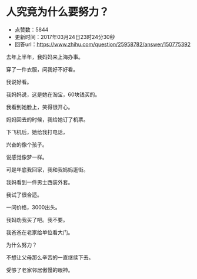 # 人究竟为什么要努力？
- 点赞数：5844
- 更新时间：2017年03月24日23时24分30秒
- 回答url：https://www.zhihu.com/question/25958782/answer/150775392
<body>
 <p data-pid="Qsrso8uI">去年上半年，我妈妈来上海办事。</p>
 <p data-pid="op_zDeZK">穿了一件衣服，问我好不好看。</p>
 <p data-pid="yiYg1heo">我说好看。</p>
 <p data-pid="5XnPzkEq">我妈妈说，这是她在淘宝，60块钱买的。</p>
 <p data-pid="-SlaCGMZ">我看到她脸上，笑得很开心。</p>
 <p data-pid="ybK_NkE3">妈妈回去的时候，我给她订了机票。</p>
 <p data-pid="bee35aRF">下飞机后，她给我打电话，</p>
 <p data-pid="F5mUdvSq">兴奋的像个孩子。</p>
 <p data-pid="o1jy5fFC">说感觉像梦一样。</p>
 <p data-pid="fjeWRVau">可是年底我回家，我和我妈妈逛街。</p>
 <p data-pid="D2mrMT9g">我妈看到一件男士西装外套。</p>
 <p data-pid="A_EzNfZP">我试了很合适。</p>
 <p data-pid="Jnm4gNaQ">一问价格，3000出头。</p>
 <p data-pid="cRxXSDHo">我妈劝我买了吧。我不要。</p>
 <p data-pid="1ysctJS0">我爸爸在老家给单位看大门。</p>
 <p data-pid="m5Qxb3ZY">为什么努力？</p>
 <p data-pid="jMWix4px">不想让父母那么辛苦的一直继续下去。</p>
 <p data-pid="gvt1KSsd">受够了老家邻居傲慢的眼神。</p>
</body>